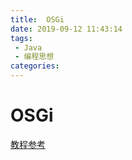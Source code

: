 ```yaml
---
title:  OSGi
date: 2019-09-12 11:43:14
tags: 
 - Java
 - 编程思想
categories: 
---
```

# OSGi

[教程参考](http://www.osgi.com.cn/)
